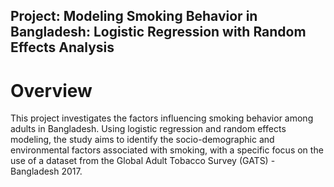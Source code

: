## Project: Modeling Smoking Behavior in Bangladesh: Logistic Regression with Random Effects Analysis  

# Overview
This project investigates the factors influencing smoking behavior among adults in Bangladesh. Using logistic regression and random effects modeling, the study aims to identify the socio-demographic and environmental factors associated with smoking, with a specific focus on the use of a dataset from the Global Adult Tobacco Survey (GATS) - Bangladesh 2017.  
